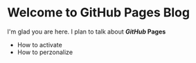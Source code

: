 # Welcome to GitHub Pages Blog

I'm glad you are here. I plan to talk about **_GitHub_ Pages**

* How to activate
* How to perzonalize

